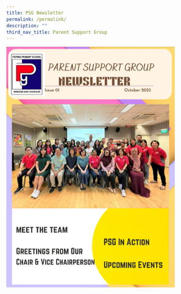 ```yaml
---
title: PSG Newsletter
permalink: /permalink/
description: ""
third_nav_title: Parent Support Group
---
```

<a href="https://online.fliphtml5.com/cuxpm/huhv/">![](/images/PSG/newsletter%20page%20final.png)</a>